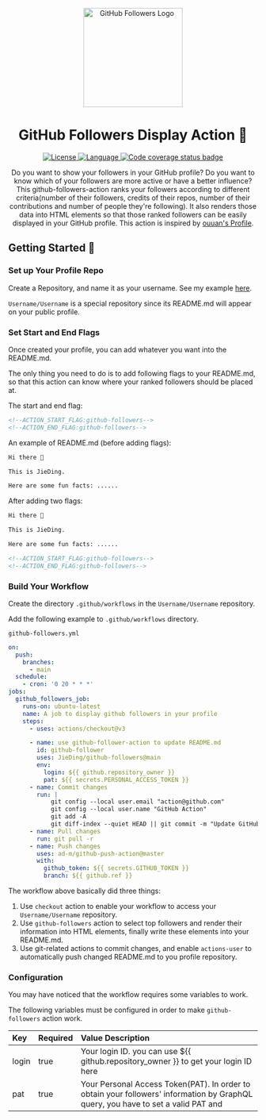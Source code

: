 <p align="center">
  <a href="https://github.com/marketplace/actions/github-followers">
    <img alt="GitHub Followers Logo" width="200px" src="https://github.com/JieDing/github-followers-action/raw/main/assets/followers.png">
  </a>
</p>
<h1 align="center">
  GitHub Followers Display Action 👥
</h1>
<p align="center">

  <a href="https://github.com/JieDing/github-followers-action/blob/main/LICENSE">
    <img src="https://img.shields.io/badge/License-Apache_2.0-green.svg" alt="License">
  </a>  

  <a href="https://golang.org/">
    <img src="https://img.shields.io/badge/Language-Go-blue.svg" alt="Language">
  </a>

  <a href="https://codecov.io/gh/JieDing/github-followers-action/branch/main">
    <img src="https://codecov.io/gh/JieDing/github-followers-action/branch/main/graph/badge.svg" alt="Code coverage status badge">
  </a>
<!--
  <a href="https://github.com/JamesIves/github-pages-deploy-action/releases">
    <img src="https://img.shields.io/github/v/release/JamesIves/github-pages-deploy-action.svg?logo=github" alt="Release version badge">
  </a>

  <a href="https://github.com/marketplace/actions/deploy-to-github-pages">
    <img src="https://img.shields.io/badge/action-marketplace-blue.svg?logo=github&color=orange" alt="Github marketplace badge">
  </a>
-->
</p>

<p align="center">
  Do you want to show your followers in your GitHub profile? Do you want to know which of your followers are more active or have a better influence?
This github-followers-action ranks your followers according to different criteria(number of their followers, credits of their repos, number of their contributions and number of people they're following). 
It also renders those data into HTML elements so that those ranked followers can be easily displayed in your GitHub profile.
This action is inspired by <a href="https://github.com/ouuan/ouuan">ouuan's Profile</a>.
</p>

## Getting Started 🚀

### Set up Your Profile Repo

Create a Repository, and name it as your username. See my example [here][JieDing].

`Username/Username` is a special repository since its README.md will appear on your public profile.

### Set Start and End Flags

Once created your profile, you can add whatever you want into the README.md.

The only thing you need to do is to add following flags to your README.md, so that this action can know where your ranked followers should be placed at.

The start and end flag:
```html
<!--ACTION_START_FLAG:github-followers-->
<!--ACTION_END_FLAG:github-followers-->
```

An example of README.md (before adding flags):
```html
Hi there 👋

This is JieDing. 

Here are some fun facts: ......
```

After adding two flags:
```html
Hi there 👋

This is JieDing. 

Here are some fun facts: ......

<!--ACTION_START_FLAG:github-followers-->
<!--ACTION_END_FLAG:github-followers-->
```

### Build Your Workflow

Create the directory `.github/workflows` in the `Username/Username` repository.

Add the following example to `.github/workflows` directory.

`github-followers.yml`
```yaml
on:
  push:
    branches:
      - main
  schedule:
    - cron: '0 20 * * *'
jobs:
  github_followers_job:
    runs-on: ubuntu-latest
    name: A job to display github followers in your profile
    steps:
      - uses: actions/checkout@v3

      - name: use github-follower-action to update README.md
        id: github-follower
        uses: JieDing/github-followers@main
        env:
          login: ${{ github.repository_owner }}
          pat: ${{ secrets.PERSONAL_ACCESS_TOKEN }}
      - name: Commit changes
        run: |
            git config --local user.email "action@github.com"
            git config --local user.name "GitHub Action"
            git add -A
            git diff-index --quiet HEAD || git commit -m "Update GitHub followers"
      - name: Pull changes
        run: git pull -r
      - name: Push changes
        uses: ad-m/github-push-action@master
        with:
          github_token: ${{ secrets.GITHUB_TOKEN }}
          branch: ${{ github.ref }}
```

The workflow above basically did three things:

1. Use `checkout` action to enable your workflow to access your `Username/Username` repository.
2. Use `github-followers` action to select top followers and render their information into HTML elements, finally write these elements into your README.md.
3. Use git-related actions to commit changes, and enable `actions-user` to automatically push changed README.md to you profile repository.

### Configuration

You may have noticed that the workflow requires some variables to work. 

The following variables must be configured in order to make `github-followers` action work.

| Key   | Required | Value Description                                                                                                                 |
|:------|:---------|:----------------------------------------------------------------------------------------------------------------------------------|
| login | true     | Your login ID. you can use ${{ github.repository_owner }}  to get your login ID here                                              |
| pat   | true     | Your Personal Access Token(PAT). In order to obtain your followers' information by GraphQL query, you have to set a valid PAT and |


[secrets]: https://docs.github.com/en/actions/security-guides/encrypted-secrets#creating-encrypted-secrets
[JieDing]: https://github.com/JieDing/JieDing